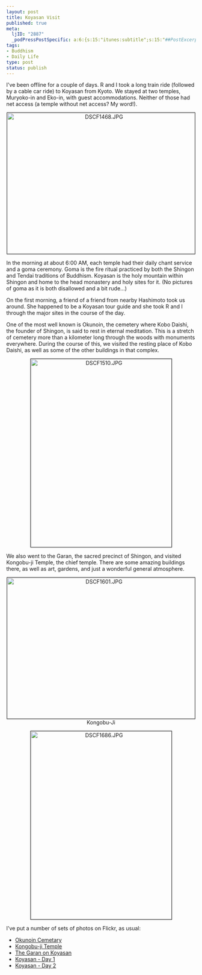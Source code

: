 ```yaml
--- 
layout: post
title: Koyasan Visit
published: true
meta: 
  ljID: "2887"
  _podPressPostSpecific: a:6:{s:15:"itunes:subtitle";s:15:"##PostExcerpt##";s:14:"itunes:summary";s:15:"##PostExcerpt##";s:15:"itunes:keywords";s:17:"##WordPressCats##";s:13:"itunes:author";s:10:"##Global##";s:15:"itunes:explicit";s:2:"No";s:12:"itunes:block";s:2:"No";}
tags: 
- Buddhism
- Daily Life
type: post
status: publish
---
```

I've been offline for a couple of days. R and I took a long train ride (followed by a cable car ride) to Koyasan from Kyoto. We stayed at two temples, Muryoko-in and Eko-in, with guest accommodations. Neither of those had net access (a temple without net access? My word!).
<p style="text-align: center"><a href="http://www.flickr.com/photos/albill/1494325397/" title="Photo Sharing"><img src="http://farm3.static.flickr.com/2149/1494325397_9aea656ca9.jpg" width="500" height="375" border="1" alt="DSCF1468.JPG" /></a></p>
In the morning at about 6:00 AM, each temple had their daily chant service and a goma ceremony. Goma is the fire ritual practiced by both the Shingon and Tendai traditions of Buddhism. Koyasan is the holy mountain within Shingon and home to the head monastery and holy sites for it. (No pictures of goma as it is both disallowed and a bit rude...)

On the first morning, a friend of a friend from nearby Hashimoto took us around. She happened to be a Koyasan tour guide and she took R and I through the major sites in the course of the day.

One of the most well known is Okunoin, the cemetery where Kobo Daishi, the founder of Shingon, is said to rest in eternal meditation. This is a stretch of cemetery more than a kilometer long through the woods with monuments everywhere. During the course of this, we visited the resting place of Kobo Daishi, as well as some of the other buildings in that complex.
<p style="text-align: center"><a href="http://www.flickr.com/photos/albill/1494367757/" title="Photo Sharing"><img src="http://farm3.static.flickr.com/2124/1494367757_8f1c0e421f.jpg" alt="DSCF1510.JPG" border="1" height="500" width="375" /></a></p>
We also went to the Garan, the sacred precinct of Shingon, and visited Kongobu-ji Temple, the chief temple. There are some amazing buildings there, as well as art, gardens, and just a wonderful general atmosphere.

<p style="text-align: center"><a href="http://www.flickr.com/photos/albill/1495316110/" title="Photo Sharing"><img src="http://farm3.static.flickr.com/2204/1495316110_cdd95d394c.jpg" alt="DSCF1601.JPG" border="1" height="375" width="500" /></a>
Kongobu-Ji
<p style="text-align: center"><a href="http://www.flickr.com/photos/albill/1495384278/" title="Photo Sharing"><img src="http://farm3.static.flickr.com/2271/1495384278_54f0721973.jpg" alt="DSCF1686.JPG" border="1" height="500" width="375" /></a></p>
I've put a number of sets of photos on Flickr, as usual:
<ul>
	<li><a href="http://www.flickr.com/photos/albill/sets/72157602286686925/">Okunoin Cemetary</a></li>
	<li><a href="http://www.flickr.com/photos/albill/sets/72157602286769997/">Kongobu-ji Temple</a></li>
	<li><a href="http://www.flickr.com/photos/albill/sets/72157602286832917/">The Garan on Koyasan</a></li>
	<li><a href="http://www.flickr.com/photos/albill/sets/72157602286530891/">Koyasan - Day 1</a></li>
	<li><a href="http://www.flickr.com/photos/albill/sets/72157602280765752/">Koyasan - Day 2</a></li>
</ul>

